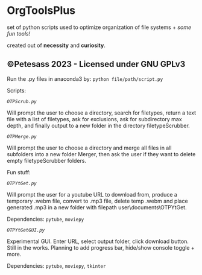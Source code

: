 # OrgToolsPlus
set of python scripts used to optimize organization of file systems + *some fun tools!*

created out of __necessity__ and __curiosity__.

__**©Petesass 2023 - Licensed under GNU GPLv3**__
-----------------------------------------

Run the .py files in anaconda3 by: ```python file/path/script.py```

Scripts:

*```OTPScrub.py```*

Will prompt the user to choose a directory, search for filetypes, return a text file with a list of filetypes, ask for exclusions, ask for subdirectory max depth, and finally output to a new folder in the directory filetypeScrubber.

*```OTPMerge.py```*

Will prompt the user to choose a directory and merge all files in all subfolders into a new folder Merger, then ask the user if they want to delete empty filetypeScrubber folders.

Fun stuff:

*```OTPYtGet.py```*

Will prompt the user for a youtube URL to download from, produce a temporary .webm file, convert to .mp3 file, delete temp .webm and place generated .mp3 in a new folder with filepath user\documents\OTPYtGet.

Dependencies: ```pytube```, ```moviepy```

*```OTPYtGetGUI.py```*

Experimental GUI. Enter URL, select output folder, click download button. Still in the works. Planning to add progress bar, hide/show console toggle + more.

Dependencies: ```pytube```, ```moviepy```, ```tkinter```
